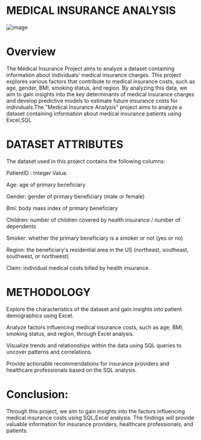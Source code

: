 # MEDICAL INSURANCE ANALYSIS

![image](https://github.com/Lathishkumar20/Medical_insurance_project/assets/142078468/b33574b5-4dfe-4671-b735-7c1552c04786)

# Overview
The Medical Insurance Project aims to analyze a dataset containing information about individuals' medical insurance charges. This project explores various factors that contribute to medical insurance costs, such as age, gender, BMI, smoking status, and region. By analyzing this data, we aim to gain insights into the key determinants of medical insurance charges and develop predictive models to estimate future insurance costs for individuals.The "Medical Insurance Analysis" project aims to analyze a dataset containing information about medical insurance patients using Excel,SQL

# DATASET ATTRIBUTES
The dataset used in this project contains the following columns:

PatientID : Integer Value.

Age: age of primary beneficiary

Gender: gender of primary beneficiary (male or female)

Bmi: body mass index of primary beneficiary

Children: number of children covered by health insurance / number of dependents

Smoker: whether the primary beneficiary is a smoker or not (yes or no)

Region: the beneficiary's residential area in the US (northeast, southeast, southwest, or northwest)

Claim: individual medical costs billed by health insurance.


# METHODOLOGY

Explore the characteristics of the dataset and gain insights into patient demographics using Excel.

Analyze factors influencing medical insurance costs, such as age, BMI, smoking status, and region, through Excel analysis.

Visualize trends and relationships within the data using SQL queries to uncover patterns and correlations.

Provide actionable recommendations for insurance providers and healthcare professionals based on the SQL analysis.

# Conclusion:

Through this project, we aim to gain insights into the factors influencing medical insurance costs using SQL,Excel analysis. 
The findings will provide valuable information for insurance providers, healthcare professionals, and patients.
